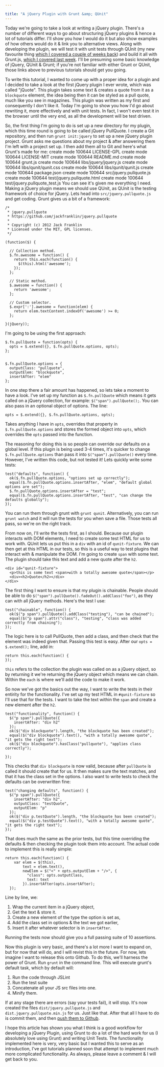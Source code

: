 ```yaml
---

title: "A jQuery Plugin with Grunt &amp; QUnit"
---
```


Today we're going to take a look at writing a jQuery plugin. There's a number of different ways to go about structuring jQuery plugins & hence a lot of tutorials differ. I'll show you how I would do it but also show examples of how others would do it & link you to alternative views. Along with developing the plugin, we will test it with unit tests through QUnit (my new favourite thing [which I covered a couple of weeks back](http://javascriptplayground.com/blog/2012/04/javascript-testing-qunit-1)) and build it all with Grunt.js, [which I covered last week](http://javascriptplayground.com/blog/2012/04/grunt-js-command-line-tutorial). I'll be presuming some basic knowledge of jQuery, QUnit & Grunt; if you're not familiar with either Grunt or QUnit, those links above to previous tutorials should get you going.

To write this tutorial, I wanted to come up with a proper idea for a plugin and I decided to take a look at the first jQuery plugin I ever wrote, which was called "jQuote". This plugin takes some text & creates a quote from it as a `blockquote` element, the idea being then it can be styled as a pull quote, much like you see in magazines. This plugin was written as my first and consequently I don't like it. Today I'm going to show you how I'd go about rewriting it, more effectively and with unit tests. In fact, I won't even test it in the browser until the very end, as all the development will be test driven.

So, the first thing I'm going to do is set up a new directory for my plugin, which this time round is going to be called jQuery PullQuote. I create a Git repository, and then run `grunt init:jquery` to set up a new jQuery plugin project. Grunt asks me questions about my project & after answering them I'm left with a project set up. I then add them all to Git and here's what Grunt's made for me:
create mode 100644 LICENSE-GPL
create mode 100644 LICENSE-MIT
create mode 100644 README.md
create mode 100644 grunt.js
create mode 100644 libs/jquery/jquery.js
create mode 100644 libs/qunit/qunit.css
create mode 100644 libs/qunit/qunit.js
create mode 100644 package.json
create mode 100644 src/jquery.pullquote.js
create mode 100644 test/jquery.pullquote.html
create mode 100644 test/jquery.pullquote_test.js
You can see it's given me everything I need. Making a jQuery plugin means we should use QUnit, as QUnit is the testing framework of choice for jQuery. Lets head into `src/jquery.pullquote.js` and get coding. Grunt gives us a bit of a framework:

    /*
     * jquery.pullquote
     * https://github.com/jackfranklin/jquery.pullquote
     *
     * Copyright (c) 2012 Jack Franklin
     * Licensed under the MIT, GPL licenses.
     */

    (function($) {

      // Collection method.
      $.fn.awesome = function() {
        return this.each(function() {
          $(this).html('awesome');
        });
      };

      // Static method.
      $.awesome = function() {
        return 'awesome';
      };

      // Custom selector.
      $.expr[':'].awesome = function(elem) {
        return elem.textContent.indexOf('awesome') >= 0;
      };

    }(jQuery));

I'm going to be using the first approach:

    $.fn.pullQuote = function(opts) {
      opts = $.extend({}, $.fn.pullQuote.options, opts);
    };


    $.fn.pullQuote.options = {
      outputClass: "pullquote",
      outputElem: "blockquote",
      insertAfter: "elem"
    };

In one step there a fair amount has happened, so lets take a moment to have a look. I've set up my function as `$.fn.pullQuote` which means it gets called on a jQuery collection, for example: `$("span").pullQuote();`. You can also pass in an optional object of options. The line:

    opts = $.extend({}, $.fn.pullQuote.options, opts);

Takes anything I have in `opts`, overrides that property in `$.fn.pullQuote.options` and stores the formed object into `opts`, which overrides the `opts` passed into the function.

The reasoning for doing this is so people can override our defaults on a global level. If this plugin is being used 3-4 times, it's quicker to change `$.fn.pullQuote.options` than pass it into `$("span").pullQuote()` every time. However, I've written this code, but not tested it! Lets quickly write some tests:

    test("defaults", function() {
      ok($.fn.pullQuote.options, "options set up correctly");
      equal($.fn.pullQuote.options.insertAfter, "elem", "default global options are set");
      $.fn.pullQuote.options.insertAfter = "test";
      equal($.fn.pullQuote.options.insertAfter, "test", "can change the defaults globally");
    });

You can run them through grunt with `grunt qunit`. Alternatively, you can run `grunt watch` and it will run the tests for you when save a file. Those tests all pass, so we're on the right track.

From now on, I'll write the tests first, as I should. Because our plugin interacts with DOM elements, I need to create some test HTML for us to work with. QUnit lets us put this in a `div` with an id of `qunit-fixture`. We can then get at this HTML in our tests, so this is a useful way to test plugins that interact with & manipulate the DOM. I'm going to create `span` with some text. The plugin should take this text and add a new quote after the `h2`.

    <div id="qunit-fixture">
      <p>this is some text <span>with a totally awesome quote</span></p>
      <div><h2>Quote</h2></div>
    </div>

The first thing I want to ensure is that my plugin is chainable. People should be able to do `$("span").pullQuote().fadeOut().addClass("foo")`, as they can with all jQuery methods. Here's the test I use:

    test("chainable", function() {
      ok($("p span").pullQuote().addClass("testing"), "can be chained");
      equal($("p span").attr("class"), "testing", "class was added correctly from chaining");
    });

The logic here is to call PullQuote, then add a class, and then check that the element was indeed given that. Passing this test is easy. After our `opts = $.extend();` line, add in:

    return this.each(function() {
    });

`this` refers to the collection the plugin was called on as a jQuery object, so by returning it we're returning the jQuery object which means we can chain. Within the `each` is where we'll add the code to make it work.

So now we've got the basics out the way, I want to write the tests in their entirity for the functionality. I've set up my test HTML in `#qunit-fixture` so I'll use that for the tests. I want to take the text within the `span` and create a new element after the `h2`.

    test("functionality", function() {
      $("p span").pullQuote({
        insertAfter: "div h2"
      });
      ok($("div blockquote").length, "the blockquote has been created");
      equal($("div blockquote").text(), "with a totally awesome quote", "it gets the right text");
      ok($("div blockquote").hasClass("pullquote"), "applies class correctly");

    });

This checks that `div blockquote` is now valid, because after `pullQuote` is called it should create that for us. It then makes sure the text matches, and that it has the class set in the options. I also want to write tests to check the defaults can be overwritten fine:

    test("changing defaults", function() {
      $("p span").pullQuote({
        insertAfter: "div h2",
        outputClass: "testQuote",
        outputElem: "p"
      });
      ok($("div p.testQuote").length, "the blockquote has been created");
      equal($("div p.testQuote").text(), "with a totally awesome quote", "it gets the right text");
    });

That does much the same as the prior tests, but this time overriding the defaults & then checking the plugin took them into account. The actual code to implement this is really simple:

    return this.each(function() {
        var elem = $(this),
            text = elem.text(),
            newElem = $("<" + opts.outputElem + "/>", {
              "class": opts.outputClass,
              text: text
            }).insertAfter(opts.insertAfter);
      });


Line by line, we:

1. Wrap the current item in a jQuery object,
2. Get the text & store it.
3. Create a new element of the type the option is set as,
4. Add the class set in options & the text we got earlier,
5. Insert it after whatever selector is in `insertAfter`.

Running the tests now should give you a full passing suite of 10 assertions.

Now this plugin is very basic, and there's a lot more I want to expand on, but for now that will do, and I will revist this in the future. For now, lets imagine I want to release this onto Github. To do this, we'll harness the power of Grunt. Run `grunt` in the command line. This will execute grunt's default task, which by default will:

1. Run the code through JSLint
2. Run the test suite
3. Concatenate all your JS src files into one.
4. Minify them.

If at any stage there are errors (say your tests fail), it will stop. It's now created the files `dist/jquery.pullquote.js` and `dist.jquery.pullquote.min.js` for us. Just like that. After that all I have to do is commit them, and then [push them to Github](https://github.com/jackfranklin/jquery.pullquote).

I hope this article has shown you what I think is a good workflow for developing a jQuery Plugin, using Grunt to do a lot of the hard work for us (I absolutely love using Grunt) and writing Unit Tests. The functionality implemented here is very, very basic but I wanted this to serve as an introduction, I've got tutorials planned soon that attempt to implement much more complicated functionality. As always, please leave a comment & I will get back to you.
